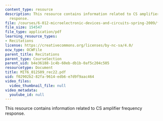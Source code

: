 ```yaml
---
content_type: resource
description: This resource contains information related to CS amplifier frequency
  response.
file: /courses/6-012-microelectronic-devices-and-circuits-spring-2009/f02902b282fa9614edb6e7d9f9aac464_MIT6_012S09_rec22.pdf
file_size: 154547
file_type: application/pdf
learning_resource_types:
- Recitations
license: https://creativecommons.org/licenses/by-nc-sa/4.0/
ocw_type: OCWFile
parent_title: Recitations
parent_type: CourseSection
parent_uid: b4e36188-1c4b-60eb-db1b-0af5c204c505
resourcetype: Document
title: MIT6_012S09_rec22.pdf
uid: f02902b2-82fa-9614-edb6-e7d9f9aac464
video_files:
  video_thumbnail_file: null
video_metadata:
  youtube_id: null
---
```

This resource contains information related to CS amplifier frequency response.